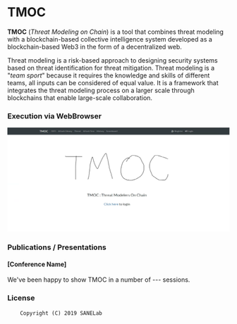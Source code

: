 # TMOC

<strong>TMOC</strong> (<em>Threat Modeling on Chain</em>) is a tool that combines threat modeling with a blockchain-based collective intelligence system developed as a blockchain-based Web3 in the form of a decentralized web.

Threat modeling is a risk-based approach to designing security systems based on threat identification for threat mitigation. Threat modeling is a "<em>team sport</em>" because it requires the knowledge and skills of different teams, all inputs can be considered of equal value. It is a framework that integrates the threat modeling process on a larger scale through blockchains that enable large-scale collaboration.



### Execution via WebBrowser

<p align="center">
  <!--이미지 삽입-->
  <img src="/TMOC main Image.png" title="TMOC Tool Main Page" alt="TMOCMainPage"></img><br/>
  
  <!-- <img src="src/web_interface/static/FACT_smaller.png" alt="FACT Logo" width="625" height="263"/> -->
</p>



### Publications / Presentations
#### [Conference Name]

We've been happy to show TMOC in a number of --- sessions.

### License
```
    Copyright (C) 2019 SANELab
```

